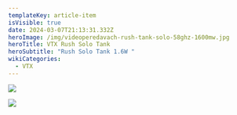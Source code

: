 ```yaml
---
templateKey: article-item
isVisible: true
date: 2024-03-07T21:13:31.332Z
heroImage: /img/videoperedavach-rush-tank-solo-58ghz-1600mw.jpg
heroTitle: VTX Rush Solo Tank
heroSubtitle: "Rush Solo Tank 1.6W "
wikiCategories:
  - VTX
---
```

![](/img/videoperedavach-rush-tank-solo-58ghz-1600mw.jpg)

![](/img/cahve34t3lr81.jpg)